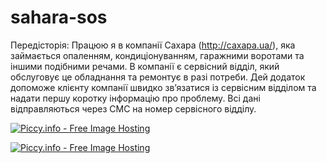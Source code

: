 # sahara-sos
Передісторія: Працюю я в компанії Сахара (http://caxapa.ua/), яка займається опаленням, кондиціонуванням, гаражними воротами та іншими подібними речами. В компанії є сервісний відділ, який обслуговує це обладнання та ремонтує в разі потреби. 
Дей додаток допоможе клієнту компанії швидко зв’язатися із сервісним відділом та надати першу коротку інформацію про проблему. Всі дані відправляються через СМС на номер сервісного відділу.

<a href="http://piccy.info/view3/9684117/6935b7da26fe84dd61636a1b7a312fa6/1200/" target="_blank"><img src="http://i.piccy.info/i9/baa3745c82c9ce0c14df27392106f19f/1460641918/70539/1015633/Screenshot_at_2016_04_14_15_39_47_800.jpg" alt="Piccy.info - Free Image Hosting" border="0" /></a><a href="http://i.piccy.info/a3c/2016-04-14-13-51/i9-9684117/800x450-r" target="_blank"><img src="http://i.piccy.info/a3/2016-04-14-13-51/i9-9684117/800x450-r/i.gif" alt="" border="0" /></a>

<a href="http://piccy.info/view3/9684118/b510fa6a39ab55df9f57e208a76b2463/1200/" target="_blank"><img src="http://i.piccy.info/i9/9d5001642799f3399d5e8a7975f18e74/1460641939/68394/1015633/Screenshot_at_2016_04_14_15_39_57_800.jpg" alt="Piccy.info - Free Image Hosting" border="0" /></a><a href="http://i.piccy.info/a3c/2016-04-14-13-52/i9-9684118/800x450-r" target="_blank"><img src="http://i.piccy.info/a3/2016-04-14-13-52/i9-9684118/800x450-r/i.gif" alt="" border="0" /></a>